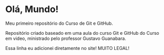 # Olá, Mundo!
Meu primeiro repositório do Curso de Git e GitHub.

Repositório criado baseado em uma aula do curso Git e GitHub do Curso em video, ministrado pelo
professor Gustavo Guanabara.

Essa linha eu adicionei diretamente no site! MUITO LEGAL!


